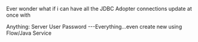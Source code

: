 Ever wonder what if i can have all the JDBC Adopter connections update at once with

Anything:
Server
User
Password 
---Everything...even create new using Flow/Java Service

